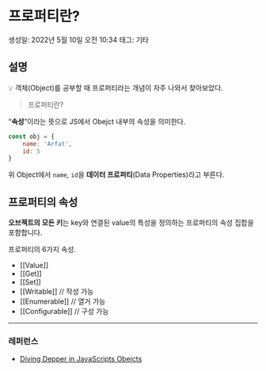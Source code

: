 # 프로퍼티란?

생성일: 2022년 5월 10일 오전 10:34
태그: 기타

## 설명

<aside>
💡 객체(Object)를 공부할 때 프로퍼티라는 개념이 자주 나와서 찾아보았다.

</aside>

> 프로퍼티란?
> 

“**속성**”이라는 뜻으로 JS에서 Obejct 내부의 속성을 의미한다.

```jsx
const obj = {
	name: 'Arfat',
	id: 5
}
```

위 Object에서 `name`, `id`을 **데이터 프로퍼티**(Data Properties)라고 부른다.

## 프로퍼티의 속성

**오브젝트의 모든 키**는 key와 연결된 value의 특성을 정의하는 프로퍼티의 속성 집합을 포함합니다.

프로퍼티의 6가지 속성.

- [[Value]]
- [[Get]]
- [[Set]]
- [[Writable]] // 작성 가능
- [[Enumerable]] // 열거 가능
- [[Configurable]] // 구성 가능

---

### 레퍼런스

- [Diving Depper in JavaScripts Obejcts](https://blog.bitsrc.io/diving-deeper-in-javascripts-objects-318b1e13dc12)